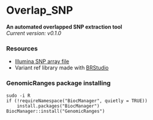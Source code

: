# Overlap_SNP
**An automated overlapped SNP extraction tool**    
*Current version: v0.1.0*

### Resources
- [Illumina SNP array file](https://support.illumina.com/array/array_kits/infinium-global-diversity-array/product-files.html)
- Variant ref library made with [BRStudio](https://github.com/chenh19/BRStudio)

### GenomicRanges package installing
```
sudo -i R
if (!requireNamespace("BiocManager", quietly = TRUE))
    install.packages("BiocManager")
BiocManager::install("GenomicRanges")
```
